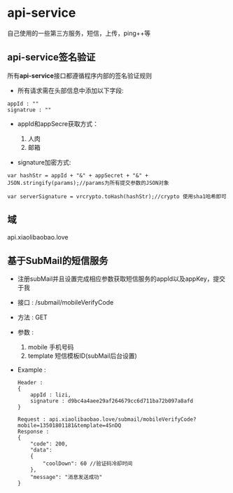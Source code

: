 # api-service
自己使用的一些第三方服务，短信，上传，ping++等


## api-service签名验证
所有**api-service**接口都遵循程序内部的签名验证规则

* 所有请求需在头部信息中添加以下字段:

```
appId : ""
signatrue : ""
```

* appId和appSecre获取方式：  

	1. 人肉
	2. 邮箱

* signature加密方式: 

```
var hashStr = appId + "&" + appSecret + "&" + JSON.stringify(params);//params为所有提交参数的JSON对象

var serverSignature = vrcrypto.toHash(hashStr);//crypto 使用sha1哈希即可
```


## 域
api.xiaolibaobao.love

## 基于SubMail的短信服务

* 注册subMail并且设置完成相应参数获取短信服务的appId以及appKey，提交于我

* 接口 : /submail/mobileVerifyCode

* 方法 : GET

* 参数 : 
	1. mobile 手机号码
	2. template 短信模板ID(subMail后台设置)

* Example :
	
	```
	Header : 
	{
		appId : lizi,
		signature : d9bc4a4aee29af264679cc6d711ba72b097a8afd
	}
	
	Request : api.xiaolibaobao.love/submail/mobileVerifyCode?mobile=13501801181&template=4SnDQ
	Response : 
	{
  		"code": 200,
  		"data": 
  		{
    		"coolDown": 60 //验证码冷却时间
  		},
  		"message": "消息发送成功"
	}
	```

